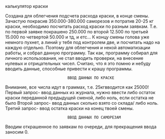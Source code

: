 калькулятор краски

  Создана для облегчения подсчета расхода краски, в конце смены. Зачастую покрасив 350.000-380.000 саморезов и потратив 20-25 кг краски,
необходимо посчитать расход краски по разным заявкам.
Т.е. по первой заявке покрашено 250.000
                       по второй 12.500
                      по третьей 15.000
                      по четвертой 50.000 и тд, и етс...
К концу смены голова уже немного пухнет, а линий у тебя под контролем две, и посчитать надо на каждую отдельно. Поэтому для облегчения 
и некой автоматизации работы, и собрал данную программу. 
  Так как, программу собирал для личного использования, не стал вводить проверки, на внесение нулевых и отрицательных чисел. Считаю, что я это помню 
и небуду вводить данные, способные привести к крашу программы.
  
  
                                ВВОД ДАННЫХ ПО КРАСКЕ
  Внимание, все числа идут в граммах, т.е. 25кгвводится как 25000!                              
  Первый запрос- ввод данных из журнала, нужно ввести либо остаток краски переданной предыдущей сменой, либо ноль, если остатка не было
  Второй запрос- ввод данных сколько взято со склада/ либо ноль.
  Третий запрос- ввод остатка краски на конец твоей смены.
  
                                ВВОД ДАННЫХ ПО САМОРЕЗАМ  
   Вводим открашенное по заявкам по очереди, для прекращения ввода заносим 0.
   
   
  
